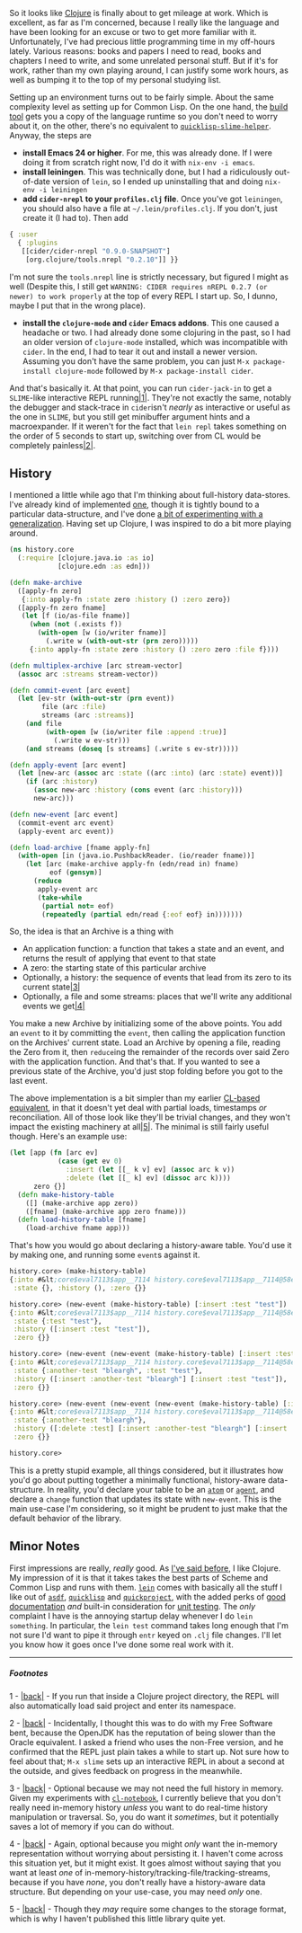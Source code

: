 So it looks like [Clojure](http://clojure.org/) is finally about to get mileage at work. Which is excellent, as far as I'm concerned, because I really like the language and have been looking for an excuse or two to get more familiar with it. Unfortunately, I've had precious little programming time in my off-hours lately. Various reasons: books and papers I need to read, books and chapters I need to write, and some unrelated personal stuff. But if it's for work, rather than my own playing around, I can justify some work hours, as well as bumping it to the top of my personal studying list.

Setting up an environment turns out to be fairly simple. About the same complexity level as setting up for Common Lisp. On the one hand, the [build tool](http://leiningen.org/) gets you a copy of the language runtime so you don't need to worry about it, on the other, there's no equivalent to [`quicklisp-slime-helper`](https://github.com/quicklisp/quicklisp-slime-helper). Anyway, the steps are


- **install Emacs 24 or higher**. For me, this was already done. If I were doing it from scratch right now, I'd do it with `nix-env -i emacs`.
- **install leiningen**. This was technically done, but I had a ridiculously out-of-date version of `lein`, so I ended up uninstalling that and doing `nix-env -i leiningen`
- **add `cider-nrepl` to your `profiles.clj` file**. Once you've got `leiningen`, you should also have a file at `~/.lein/profiles.clj`. If you don't, just create it (I had to). Then add
```clojure
{ :user 
  { :plugins 
   [[cider/cider-nrepl "0.9.0-SNAPSHOT"]
    [org.clojure/tools.nrepl "0.2.10"]] }}
```
I'm not sure the `tools.nrepl` line is strictly necessary, but figured I might as well (Despite this, I still get `WARNING: CIDER requires nREPL 0.2.7 (or newer) to work properly` at the top of every REPL I start up. So, I dunno, maybe I put that in the wrong place).
- **install the `clojure-mode` and `cider` Emacs addons**. This one caused a headache or two. I had already done some clojuring in the past, so I had an older version of `clojure-mode` installed, which was incompatible with `cider`. In the end, I had to tear it out and install a newer version. Assuming you don't have the same problem, you can just `M-x package-install clojure-mode` followed by `M-x package-install cider`.


And that's basically it. At that point, you can run `cider-jack-in` to get a `SLIME`-like interactive REPL running<a name="note-Sun-Apr-19-220141EDT-2015"></a>[|1|](#foot-Sun-Apr-19-220141EDT-2015). They're not exactly the same, notably the debugger and stack-trace in `cider`isn't *nearly* as interactive or useful as the one in `SLIME`, but you still get minibuffer argument hints and a macroexpander. If it weren't for the fact that `lein repl` takes something on the order of 5 seconds to start up, switching over from CL would be completely painless<a name="note-Sun-Apr-19-220152EDT-2015"></a>[|2|](#foot-Sun-Apr-19-220152EDT-2015).

## History

I mentioned a little while ago that I'm thinking about full-history data-stores. I've already kind of implemented [one](https://github.com/Inaimathi/fact-base), though it is tightly bound to a particular data-structure, and I've done [a bit of experimenting with a generalization](https://github.com/Inaimathi/cl-history). Having set up Clojure, I was inspired to do a bit more playing around.

```clojure
(ns history.core
  (:require [clojure.java.io :as io]
            [clojure.edn :as edn]))

(defn make-archive 
  ([apply-fn zero]
   {:into apply-fn :state zero :history () :zero zero})
  ([apply-fn zero fname]
   (let [f (io/as-file fname)]
     (when (not (.exists f)) 
       (with-open [w (io/writer fname)]
         (.write w (with-out-str (prn zero)))))
     {:into apply-fn :state zero :history () :zero zero :file f})))

(defn multiplex-archive [arc stream-vector]
  (assoc arc :streams stream-vector))

(defn commit-event [arc event]
  (let [ev-str (with-out-str (prn event))
        file (arc :file)
        streams (arc :streams)]
    (and file 
         (with-open [w (io/writer file :append :true)]
           (.write w ev-str)))
    (and streams (doseq [s streams] (.write s ev-str)))))

(defn apply-event [arc event]
  (let [new-arc (assoc arc :state ((arc :into) (arc :state) event))]
    (if (arc :history)
      (assoc new-arc :history (cons event (arc :history)))
      new-arc)))

(defn new-event [arc event]
  (commit-event arc event)
  (apply-event arc event))

(defn load-archive [fname apply-fn]
  (with-open [in (java.io.PushbackReader. (io/reader fname))]
    (let [arc (make-archive apply-fn (edn/read in) fname)
          eof (gensym)]
      (reduce
       apply-event arc
       (take-while 
        (partial not= eof)
        (repeatedly (partial edn/read {:eof eof} in)))))))
```

So, the idea is that an Archive is a thing with


-   An application function: a function that takes a state and an event, and returns the result of applying that event to that state
-   A zero: the starting state of this particular archive
-   Optionally, a history: the sequence of events that lead from its zero to its current state<a name="note-Sun-Apr-19-220159EDT-2015"></a>[|3|](#foot-Sun-Apr-19-220159EDT-2015)
-   Optionally, a file and some streams: places that we'll write any additional events we get<a name="note-Sun-Apr-19-220201EDT-2015"></a>[|4|](#foot-Sun-Apr-19-220201EDT-2015)


You make a new Archive by initializing some of the above points. You add an `event` to it by committing the `event`, then calling the application function on the Archives' current state. Load an Archive by opening a file, reading the Zero from it, then `reduce`ing the remainder of the records over said Zero with the application function. And that's that. If you wanted to see a previous state of the Archive, you'd just stop folding before you got to the last event.

The above implementation is a bit simpler than my earlier [CL-based equivalent](https://github.com/Inaimathi/cl-history), in that it doesn't yet deal with partial loads, timestamps *or* reconciliation. All of those look like they'll be trivial changes, and they won't impact the existing machinery at all<a name="note-Sun-Apr-19-220204EDT-2015"></a>[|5|](#foot-Sun-Apr-19-220204EDT-2015). The minimal is still fairly useful though. Here's an example use:

```clojure
(let [app (fn [arc ev]
            (case (get ev 0)
              :insert (let [[_ k v] ev] (assoc arc k v))
              :delete (let [[_ k] ev] (dissoc arc k))))
      zero {}]
  (defn make-history-table
    ([] (make-archive app zero))
    ([fname] (make-archive app zero fname)))
  (defn load-history-table [fname]
    (load-archive fname app)))
```

That's how you would go about declaring a history-aware table. You'd use it by making one, and running some `event`s against it.

```clojure
history.core> (make-history-table)
{:into #&lt;core$eval7113$app__7114 history.core$eval7113$app__7114@58e793e4>, 
 :state {}, :history (), :zero {}}

history.core> (new-event (make-history-table) [:insert :test "test"])
{:into #&lt;core$eval7113$app__7114 history.core$eval7113$app__7114@58e793e4>, 
 :state {:test "test"}, 
 :history ([:insert :test "test"]), 
 :zero {}}

history.core> (new-event (new-event (make-history-table) [:insert :test "test"]) [:insert :another-test "bleargh"])
{:into #&lt;core$eval7113$app__7114 history.core$eval7113$app__7114@58e793e4>, 
 :state {:another-test "bleargh", :test "test"}, 
 :history ([:insert :another-test "bleargh"] [:insert :test "test"]), 
 :zero {}}

history.core> (new-event (new-event (new-event (make-history-table) [:insert :test "test"]) [:insert :another-test "bleargh"]) [:delete :test])
{:into #&lt;core$eval7113$app__7114 history.core$eval7113$app__7114@58e793e4>, 
 :state {:another-test "bleargh"}, 
 :history ([:delete :test] [:insert :another-test "bleargh"] [:insert :test "test"]), 
 :zero {}}

history.core> 
```

This is a pretty stupid example, all things considered, but it illustrates how you'd go about putting together a minimally functional, history-aware data-structure. In reality, you'd declare your table to be an [`atom`](http://clojure.org/atoms) or [`agent`](http://clojure.org/agents), and declare a `change` function that updates its state with `new-event`. This is the main use-case I'm considering, so it might be prudent to just make that the default behavior of the library.

## Minor Notes

First impressions are really, *really* good. As [I've said before](/article?name=recommendations.html), I like Clojure. My impression of it is that it takes takes the best parts of Scheme and Common Lisp and runs with them. [`lein`](http://leiningen.org/) comes with basically all the stuff I like out of [`asdf`](https://common-lisp.net/project/asdf/), [`quicklisp`](http://www.quicklisp.org/) and [`quickproject`](http://www.xach.com/lisp/quickproject/), with the added perks of [good documentation](http://leiningen.org/#docs) *and* built-in consideration for [unit testing](https://github.com/technomancy/leiningen/blob/stable/doc/TUTORIAL.md#tests). The *only* complaint I have is the annoying startup delay whenever I do `lein something`. In particular, the `lein test` command takes long enough that I'm not sure I'd want to pipe it through `entr` keyed on `.clj` file changes. I'll let you know how it goes once I've done some real work with it.

* * *
##### Footnotes
1 - <a name="foot-Sun-Apr-19-220141EDT-2015"></a>[|back|](#note-Sun-Apr-19-220141EDT-2015) - If you run that inside a Clojure project directory, the REPL will also automatically load said project and enter its namespace.

2 - <a name="foot-Sun-Apr-19-220152EDT-2015"></a>[|back|](#note-Sun-Apr-19-220152EDT-2015) - Incidentally, I thought this was to do with my Free Software bent, because the OpenJDK has the reputation of being slower than the Oracle equivalent. I asked a friend who uses the non-Free version, and he confirmed that the REPL just plain takes a while to start up. Not sure how to feel about that; `M-x slime` sets up an interactive REPL in about a second at the outside, and gives feedback on progress in the meanwhile.

3 - <a name="foot-Sun-Apr-19-220159EDT-2015"></a>[|back|](#note-Sun-Apr-19-220159EDT-2015) - Optional because we may not need the full history in memory. Given my experiments with [`cl-notebook`](https://github.com/Inaimathi/cl-notebook), I currently believe that you don't really need in-memory history *unless* you want to do real-time history manipulation or traversal. So, you do want it *sometimes*, but it potentially saves a lot of memory if you can do without.

4 - <a name="foot-Sun-Apr-19-220201EDT-2015"></a>[|back|](#note-Sun-Apr-19-220201EDT-2015) - Again, optional because you might *only* want the in-memory representation without worrying about persisting it. I haven't come across this situation yet, but it might exist. It goes almost without saying that you want at least *one* of in-memory-history/tracking-file/tracking-streams, because if you have *none*, you don't really have a history-aware data structure. But depending on your use-case, you may need *only* one.

5 - <a name="foot-Sun-Apr-19-220204EDT-2015"></a>[|back|](#note-Sun-Apr-19-220204EDT-2015) - Though they *may* require some changes to the storage format, which is why I haven't published this little library quite yet.

